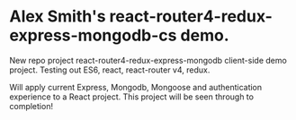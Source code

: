 Alex Smith's react-router4-redux-express-mongodb-cs demo.
==============

New repo project react-router4-redux-express-mongodb client-side demo project. Testing out ES6, react, react-router v4, redux.

Will apply current Express, Mongodb, Mongoose and authentication experience to a React project. This project will be seen through to completion!